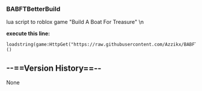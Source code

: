 ### BABFTBetterBuild
lua script to roblox game "Build A Boat For Treasure" \n

**execute this line:**
```
loadstring(game:HttpGet("https://raw.githubusercontent.com/Azzikx/BABFTBetterBuild/refs/heads/main/SourceCode"))()
```

## --==Version History==--
None

